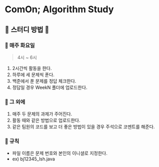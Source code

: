 # ComOn; Algorithm Study

## 🌼 스터디 방법 🌼

### 📌 매주 화요일

> 4시 ~ 6시


1. 2시간씩 활동을 한다.
2. 하루에 세 문제씩 푼다.
3. 백준에서 푼 문제를 정답 체크한다.
4. 정답일 경우 WeekN 폴더에 업로드한다.

### 📌 그 외에

1. 매주 두 문제의 과제가 주어진다.
2. 활동 때와 같은 방법으로 업로드한다.
3. 같은 팀원의 코드를 보고 더 좋은 방법이 있을 경우 주석으로 코멘트를 해준다.

### 📌 규칙

- 파일 이름은 문제 번호와 본인의 이니셜로 지정한다.
- ex) bj12345_lsh.java

